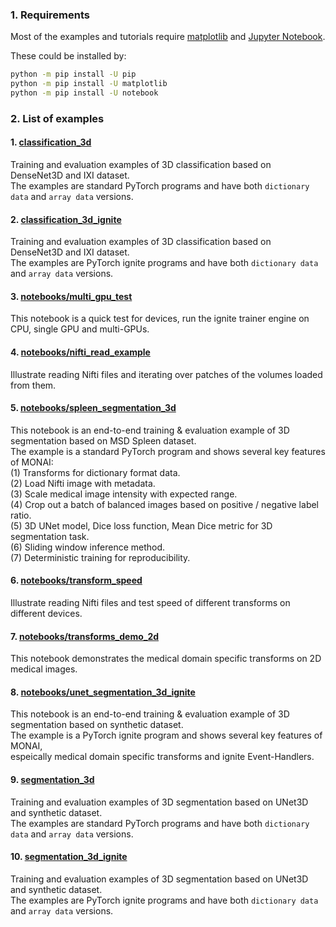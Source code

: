 ### 1. Requirements
Most of the examples and tutorials require
[matplotlib](https://matplotlib.org/) and [Jupyter Notebook](https://jupyter.org/).

These could be installed by:
```bash
python -m pip install -U pip
python -m pip install -U matplotlib
python -m pip install -U notebook
```

### 2. List of examples
#### 1. [classification_3d](https://github.com/Project-MONAI/MONAI/tree/master/examples/classification_3d)
Training and evaluation examples of 3D classification based on DenseNet3D and IXI dataset.  
The examples are standard PyTorch programs and have both `dictionary data` and `array data` versions.
#### 2. [classification_3d_ignite](https://github.com/Project-MONAI/MONAI/tree/master/examples/classification_3d_ignite)
Training and evaluation examples of 3D classification based on DenseNet3D and IXI dataset.  
The examples are PyTorch ignite programs and have both `dictionary data` and `array data` versions.
#### 3. [notebooks/multi_gpu_test](https://github.com/Project-MONAI/MONAI/blob/master/examples/notebooks/multi_gpu_test.ipynb)
This notebook is a quick test for devices, run the ignite trainer engine on CPU, single GPU and multi-GPUs.
#### 4. [notebooks/nifti_read_example](https://github.com/Project-MONAI/MONAI/blob/master/examples/notebooks/nifti_read_example.ipynb)
Illustrate reading Nifti files and iterating over patches of the volumes loaded from them.
#### 5. [notebooks/spleen_segmentation_3d](https://github.com/Project-MONAI/MONAI/blob/master/examples/notebooks/spleen_segmentation_3d.ipynb)
This notebook is an end-to-end training & evaluation example of 3D segmentation based on MSD Spleen dataset.  
The example is a standard PyTorch program and shows several key features of MONAI:  
(1) Transforms for dictionary format data.  
(2) Load Nifti image with metadata.  
(3) Scale medical image intensity with expected range.  
(4) Crop out a batch of balanced images based on positive / negative label ratio.  
(5) 3D UNet model, Dice loss function, Mean Dice metric for 3D segmentation task.  
(6) Sliding window inference method.  
(7) Deterministic training for reproducibility.
#### 6. [notebooks/transform_speed](https://github.com/Project-MONAI/MONAI/blob/master/examples/notebooks/transform_speed.ipynb)
Illustrate reading Nifti files and test speed of different transforms on different devices.
#### 7. [notebooks/transforms_demo_2d](https://github.com/Project-MONAI/MONAI/blob/master/examples/notebooks/transforms_demo_2d.ipynb)
This notebook demonstrates the medical domain specific transforms on 2D medical images.
#### 8. [notebooks/unet_segmentation_3d_ignite](https://github.com/Project-MONAI/MONAI/blob/master/examples/notebooks/unet_segmentation_3d_ignite.ipynb)
This notebook is an end-to-end training & evaluation example of 3D segmentation based on synthetic dataset.  
The example is a PyTorch ignite program and shows several key features of MONAI,  
espeically medical domain specific transforms and ignite Event-Handlers.
#### 9. [segmentation_3d](https://github.com/Project-MONAI/MONAI/tree/master/examples/segmentation_3d)
Training and evaluation examples of 3D segmentation based on UNet3D and synthetic dataset.  
The examples are standard PyTorch programs and have both `dictionary data` and `array data` versions.
#### 10. [segmentation_3d_ignite](https://github.com/Project-MONAI/MONAI/tree/master/examples/segmentation_3d_ignite)
Training and evaluation examples of 3D segmentation based on UNet3D and synthetic dataset.  
The examples are PyTorch ignite programs and have both `dictionary data` and `array data` versions.
